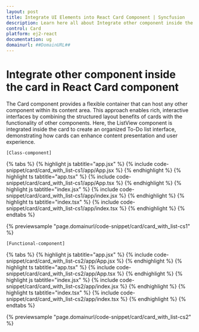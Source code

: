 ```yaml
---
layout: post
title: Integrate UI Elements into React Card Component | Syncfusion
description: Learn here all about Integrate other component inside the card in Syncfusion React Card component of Syncfusion Essential JS 2 and more.
control: Card
platform: ej2-react
documentation: ug
domainurl: ##DomainURL##
---
```


# Integrate other component inside the card in React Card component

The Card component provides a flexible container that can host any other component within its content area. This approach enables rich, interactive interfaces by combining the structured layout benefits of cards with the functionality of other components. Here, the ListView component is integrated inside the card to create an organized To-Do list interface, demonstrating how cards can enhance content presentation and user experience.

`[Class-component]`

{% tabs %}
{% highlight js tabtitle="app.jsx" %}
{% include code-snippet/card/card_with_list-cs1/app/App.jsx %}
{% endhighlight %}
{% highlight ts tabtitle="app.tsx" %}
{% include code-snippet/card/card_with_list-cs1/app/App.tsx %}
{% endhighlight %}
{% highlight js tabtitle="index.jsx" %}
{% include code-snippet/card/card_with_list-cs1/app/index.jsx %}
{% endhighlight %}
{% highlight ts tabtitle="index.tsx" %}
{% include code-snippet/card/card_with_list-cs1/app/index.tsx %}
{% endhighlight %}
{% endtabs %}

 {% previewsample "page.domainurl/code-snippet/card/card_with_list-cs1" %}

`[Functional-component]`

{% tabs %}
{% highlight js tabtitle="app.jsx" %}
{% include code-snippet/card/card_with_list-cs2/app/App.jsx %}
{% endhighlight %}
{% highlight ts tabtitle="app.tsx" %}
{% include code-snippet/card/card_with_list-cs2/app/App.tsx %}
{% endhighlight %}
{% highlight js tabtitle="index.jsx" %}
{% include code-snippet/card/card_with_list-cs2/app/index.jsx %}
{% endhighlight %}
{% highlight ts tabtitle="index.tsx" %}
{% include code-snippet/card/card_with_list-cs2/app/index.tsx %}
{% endhighlight %}
{% endtabs %}

 {% previewsample "page.domainurl/code-snippet/card/card_with_list-cs2" %}